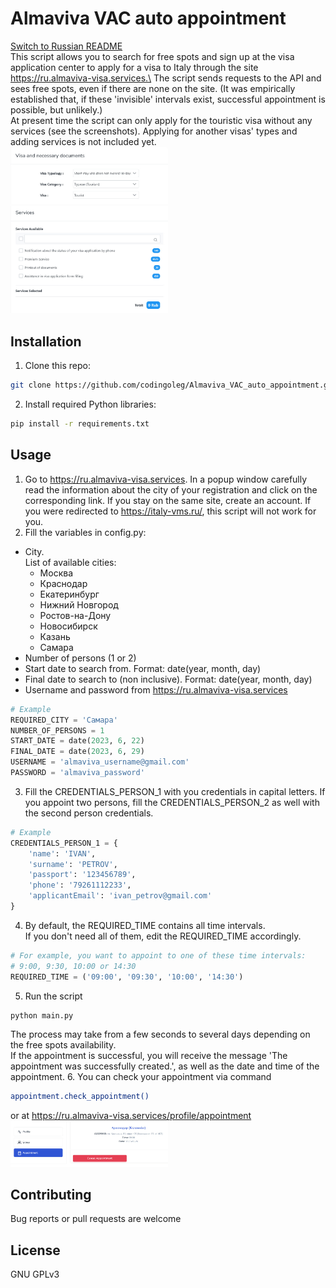# Almaviva VAC auto appointment

[Switch to Russian README](https://github.com/codingoleg/Almaviva_VAC_auto_appointment/blob/main/README.ru.md)\
This script allows you to search for free spots and sign up at the visa 
application center to apply for a visa to Italy through the site 
https://ru.almaviva-visa.services.\
The script sends requests to the API and sees free spots, even if there are 
none on the site. (It was empirically established that, if these 'invisible' 
intervals exist, successful appointment is possible, but unlikely.)\
At present time the script can only apply 
for the touristic visa without any services (see the screenshots).
Applying for another visas' types and adding services is not included yet.\
<img src="./pics/tourism_visa.jpg" width=50% height=50%>\
<img src="./pics/services.jpg" width=50% height=50%>

## Installation
1. Clone this repo:
```bash
git clone https://github.com/codingoleg/Almaviva_VAC_auto_appointment.git
```
2. Install required Python libraries:
```bash
pip install -r requirements.txt
```

## Usage
1. Go to https://ru.almaviva-visa.services. In a popup window
carefully read the information about the city of your registration and click on
the corresponding link. If you stay on the same site, create an account. If you were redirected to https://italy-vms.ru/,
this script will not work for you.
2. Fill the variables in config.py:
+ City.\
List of available cities:
   + Москва
   + Краснодар
   + Екатеринбург
   + Нижний Новгород
   + Ростов-на-Дону
   + Новосибирск
   + Казань
   + Самара
+ Number of persons (1 or 2)
+ Start date to search from. Format: date(year, month, day)
+ Final date to search to (non inclusive). Format: date(year, month, day)
+ Username and password from https://ru.almaviva-visa.services
```python
# Example
REQUIRED_CITY = 'Самара'
NUMBER_OF_PERSONS = 1
START_DATE = date(2023, 6, 22)
FINAL_DATE = date(2023, 6, 29)
USERNAME = 'almaviva_username@gmail.com'
PASSWORD = 'almaviva_password'
```
3. Fill the CREDENTIALS_PERSON_1 with you credentials in capital letters.
If you appoint two persons, fill the CREDENTIALS_PERSON_2 
as well with the second person credentials.
```python
# Example
CREDENTIALS_PERSON_1 = {
    'name': 'IVAN',    
    'surname': 'PETROV',
    'passport': '123456789',
    'phone': '79261112233',
    'applicantEmail': 'ivan_petrov@gmail.com'
}
```
4. By default, the REQUIRED_TIME contains all time intervals.\
If you don't need all of them, edit the REQUIRED_TIME accordingly.
```python
# For example, you want to appoint to one of these time intervals:
# 9:00, 9:30, 10:00 or 14:30
REQUIRED_TIME = ('09:00', '09:30', '10:00', '14:30')
```
5. Run the script
```bash
python main.py
```
The process may take from a few seconds to several days depending on the free 
spots availability.\
If the appointment is successful, you will receive the message 'The appointment
was successfully created.', as well as the date and time of the appointment. 
6. You can check your appointment via command
```bash
appointment.check_appointment()
```
or at https://ru.almaviva-visa.services/profile/appointment \
<img src="./pics/check_appointment.jpg" width=50% height=50%>

## Contributing
Bug reports or pull requests are welcome

## License
GNU GPLv3 